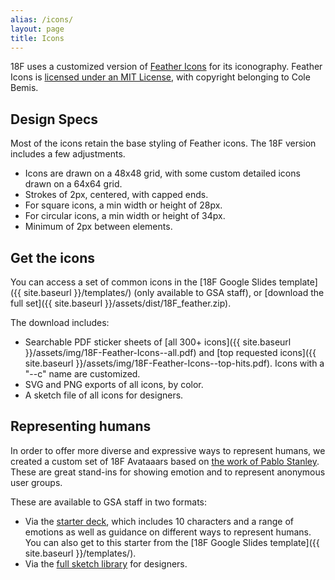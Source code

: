 ```yaml
---
alias: /icons/
layout: page
title: Icons
---
```


18F uses a customized version of [Feather Icons](https://feathericons.com/) for its iconography. Feather Icons is [licensed under an MIT License](https://github.com/feathericons/feather/blob/master/LICENSE), with copyright belonging to Cole Bemis.

## Design Specs
Most of the icons retain the base styling of Feather icons. The 18F version includes a few adjustments.
* Icons are drawn on a 48x48 grid, with some custom detailed icons drawn on a 64x64 grid.
* Strokes of 2px, centered, with capped ends.
* For square icons, a min width or height of 28px.
* For circular icons, a min width or height of 34px.
* Minimum of 2px between elements.

## Get the icons
You can access a set of common icons in the [18F Google Slides template]({{ site.baseurl }}/templates/) (only available to GSA staff), or [download the full set]({{ site.baseurl }}/assets/dist/18F_feather.zip).

The download includes:
* Searchable PDF sticker sheets of [all 300+ icons]({{ site.baseurl }}/assets/img/18F-Feather-Icons--all.pdf) and [top requested icons]({{ site.baseurl }}/assets/img/18F-Feather-Icons--top-hits.pdf). Icons with a "--c" name are customized.
* SVG and PNG exports of all icons, by color.
* A sketch file of all icons for designers.

## Representing humans
In order to offer more diverse and expressive ways to represent humans, we created a custom set of 18F Avataaars based on [the work of Pablo Stanley](https://getavataaars.com/). These are great stand-ins for showing emotion and to represent anonymous user groups.

These are available to GSA staff in two formats:
* Via the [starter deck](https://docs.google.com/presentation/d/1CXXvxBbVjO3LjIUwRYEbk8WHpsG0AJdUc6SI_jAZDNQ/edit#slide=id.g5fdac3c814_0_209), which includes 10 characters and a range of emotions as well as guidance on different ways to represent humans. You can also get to this starter from the [18F Google Slides template]({{ site.baseurl }}/templates/).
* Via the [full sketch library](https://drive.google.com/drive/folders/1MFGWlJ6Z1ZzIVXK0h0Xh8RsUiBZzYdbg) for designers.
